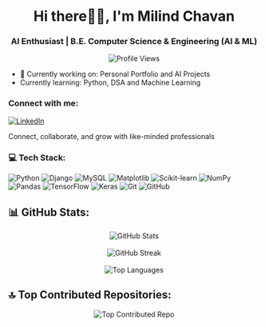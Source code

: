 

<!--
**Milind Chavan** is a ✨ _special_ ✨ repository because its `README.md` (this file) appears on your GitHub profile.

Here are some ideas to get you started:

- 🔭 I’m currently working on ...
- 🌱 I’m currently learning ...
- 👯 I’m looking to collaborate on ...
- 🤔 I’m looking for help with ...
- 💬 Ask me about ...
- 📫 How to reach me: ...
- 😄 Pronouns: ...
- ⚡ Fun fact: ...
-->

<h1 align="center">Hi there👋🏻, I'm Milind Chavan</h1>
<h3 align="center">AI Enthusiast | B.E. Computer Science & Engineering (AI & ML)</h3>

<p align="center">
  <img src="https://komarev.com/ghpvc/?username=Milind1234&label=Profile%20views&color=blueviolet&style=flat-square" alt="Profile Views" />
</p>

- 🔭 Currently working on: Personal Portfolio and AI Projects
- Currently learning: Python, DSA and Machine Learning 
<!-- - 📫 Reach me at: [milindchavan525@gmail.com](mailto:milindchavan525@gmail.com) -->

### Connect with me:
<p align="left">
<!--   <a href="https://instagram.com/"><img src="https://img.shields.io/badge/Instagram-%23E4405F.svg?logo=Instagram&logoColor=white" alt="Instagram" /></a> -->
  <a href="https://www.linkedin.com/in/milind-chavan-47a250214"><img src="https://img.shields.io/badge/LinkedIn-%230077B5.svg?logo=linkedin&logoColor=white" alt="LinkedIn" /></a>
<!--   <a href="https://discord.gg/9MXRvC37SP"><img src="https://img.shields.io/badge/Discord-5865F2?&logo=discord&logoColor=white" alt="Discord" /></a> -->
<!--   <h3>Join Our Discord!</h3> -->
<!--   <h4>🚀 A community for developers, freelancers, and creators! -->

Connect, collaborate, and grow with like-minded professionals<h4>
<!--   <a href="https://x.com/"><img src="https://img.shields.io/badge/X-black.svg?logo=X&logoColor=white" alt="X" /></a> -->
<!--   <a href="https://medium.com/"><img src="https://img.shields.io/badge/Medium-%2312100E.svg?logo=medium&logoColor=white" alt="Medium" /></a> -->
<!--   <a href="https://www.reddit.com/user//?utm_source=share&utm_medium=web3x&utm_name=web3xcss&utm_term=1&utm_content=share_button"><img src="https://img.shields.io/badge/Reddit-%23FF4500.svg?logo=reddit&logoColor=white" alt="Reddit" /></a> -->
</p>

### 💻 Tech Stack:
<p align="left">
<!--   <img src="https://img.shields.io/badge/c-%2300599C.svg?style=for-the-badge&logo=c&logoColor=white" alt="C" /> -->
<!--   <img src="https://img.shields.io/badge/java-%23ED8B00.svg?style=for-the-badge&logo=openjdk&logoColor=white" alt="Java" /> -->
  <img src="https://img.shields.io/badge/python-3670A0?style=for-the-badge&logo=python&logoColor=ffdd54" alt="Python" />
  <img src="https://img.shields.io/badge/django-%23092E20.svg?style=for-the-badge&logo=django&logoColor=white" alt="Django" />
  <img src="https://img.shields.io/badge/mysql-%2300000f.svg?style=for-the-badge&logo=mysql&logoColor=white" alt="MySQL" />
<!--   <img src="https://img.shields.io/badge/postgres-%23316192.svg?style=for-the-badge&logo=postgresql&logoColor=white" alt="Postgres" /> -->
  <img src="https://img.shields.io/badge/Matplotlib-%23ffffff.svg?style=for-the-badge&logo=Matplotlib&logoColor=black" alt="Matplotlib" />
  <img src="https://img.shields.io/badge/scikit--learn-%23F7931E.svg?style=for-the-badge&logo=scikit-learn&logoColor=white" alt="Scikit-learn" />
  <img src="https://img.shields.io/badge/numpy-%23013243.svg?style=for-the-badge&logo=numpy&logoColor=white" alt="NumPy" />
  <img src="https://img.shields.io/badge/pandas-%23150458.svg?style=for-the-badge&logo=pandas&logoColor=white" alt="Pandas" />
  <img src="https://img.shields.io/badge/TensorFlow-%23FF6F00.svg?style=for-the-badge&logo=TensorFlow&logoColor=white" alt="TensorFlow" />
  <img src="https://img.shields.io/badge/Keras-%23FFFFFF.svg?style=for-the-badge&logo=Keras&logoColor=red" alt="Keras" />
  <img src="https://img.shields.io/badge/git-%23F05032.svg?style=for-the-badge&logo=git&logoColor=white" alt="Git" />
  <img src="https://img.shields.io/badge/github-%23121011.svg?style=for-the-badge&logo=github&logoColor=white" alt="GitHub" />
</p>

</p>

## 📊 GitHub Stats:
<p align="center">
  <img src="https://github-readme-stats.vercel.app/api?username=Milind1234&theme=dark&hide_border=false&include_all_commits=false&count_private=false" alt="GitHub Stats" /><br><br>
<!--   <img src="https://github-readme-streak-stats.herokuapp.com/?user=Milind1234&theme=dark&hide_border=false" alt="GitHub Streak" /><br/> -->
  <img src="https://github-readme-streak-stats-eight.vercel.app/?user=Milind1234&theme=dark&hide_border=false" alt="GitHub Streak" /><br><br>

  <img src="https://github-readme-stats.vercel.app/api/top-langs/?username=Milind1234&theme=dark&hide_border=false&include_all_commits=false&count_private=false&layout=compact" alt="Top Languages" />
</p>




## 🔝 Top Contributed Repositories:
<p align="center">
  <img src="https://github-contributor-stats.vercel.app/api?username=Milind1234&limit=5&theme=dark&combine_all_yearly_contributions=true" alt="Top Contributed Repo" />
</p>
